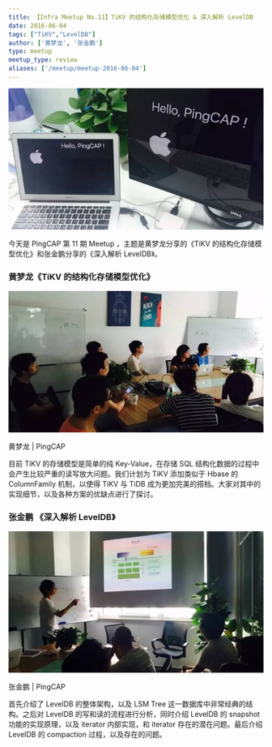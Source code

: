 ```yaml
---
title: 【Infra Meetup No.11】TiKV 的结构化存储模型优化 & 深入解析 LevelDB
date: 2016-06-04
tags: ["TiKV","LevelDB"]
author: ['黄梦龙', '张金鹏']
type: meetup
meetup_type: review
aliases: ['/meetup/meetup-2016-06-04']
---
```



![现场图](media/meetup-11-20160604/1.jpeg) 


今天是 PingCAP 第 11 期 Meetup ，主题是黄梦龙分享的《TiKV 的结构化存储模型优化》和张金鹏分享的《深入解析 LevelDB》。

### 黄梦龙《TiKV 的结构化存储模型优化》

![黄梦龙 | PingCAP](media/meetup-11-20160604/2.jpeg) 

<div class="caption-center">黄梦龙 | PingCAP</div>

目前 TiKV 的存储模型是简单的纯 Key-Value，在存储 SQL 结构化数据的过程中会产生比较严重的读写放大问题。我们计划为 TiKV 添加类似于 Hbase 的 ColumnFamily 机制，以使得 TiKV 与 TiDB 成为更加完美的搭档。大家对其中的实现细节，以及各种方案的优缺点进行了探讨。

### 张金鹏 《深入解析 LevelDB》

![张金鹏 | PingCAP](media/meetup-11-20160604/3.jpeg) 

<div class="caption-center">张金鹏 | PingCAP</div>

首先介绍了 LevelDB 的整体架构，以及 LSM Tree 这一数据库中非常经典的结构。之后对 LevelDB 的写和读的流程进行分析，同时介绍 LevelDB 的 snapshot 功能的实现原理，以及 iterator 内部实现，和 iterator 存在的潜在问题。最后介绍 LevelDB 的 compaction 过程，以及存在的问题。

